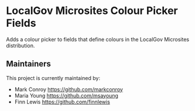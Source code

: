 # LocalGov Microsites Colour Picker Fields

Adds a colour picker to fields that define colours in the LocalGov Microsites distribution.

## Maintainers

This project is currently maintained by: 

 - Mark Conroy https://github.com/markconroy
 - Maria Young https://github.com/msayoung
 - Finn Lewis https://github.com/finnlewis
